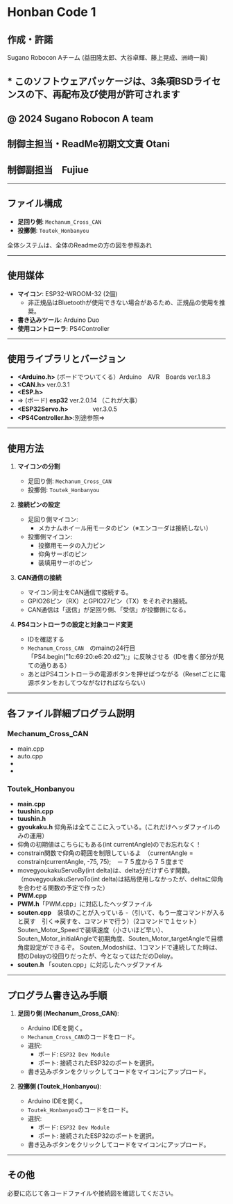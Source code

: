 ##
# Honban Code 1

## 作成・許諾 
Sugano Robocon Aチーム (益田隆太郎、大谷卓輝、藤上晃成、洲﨑一眞)  
## * このソフトウェアパッケージは、3条項BSDライセンスの下、再配布及び使用が許可されます
## @ 2024 Sugano Robocon A team

## 制御主担当・ReadMe初期文文責  Otani
## 制御副担当　Fujiue

---

## ファイル構成
- **足回り側**: `Mechanum_Cross_CAN`
- **投擲側**: `Toutek_Honbanyou`

全体システムは、全体のReadmeの方の図を参照あれ

---

## 使用媒体
- **マイコン**: ESP32-WROOM-32 (2個)
  - 非正規品はBluetoothが使用できない場合があるため、正規品の使用を推奨。
- **書き込みツール**: Arduino Duo
- **使用コントローラ**: PS4Controller

---

## 使用ライブラリとバージョン
- **<Arduino.h>**         (ボードでついてくる）Arduino　AVR　Boards  ver.1.8.3
- **<CAN.h>**               ver.0.3.1
- **<ESP.h>**
- ⇒ (ボード) **esp32**  ver.2.0.14  （これが大事）
- **<ESP32Servo.h>**　　　　ver.3.0.5
- **<PS4Controller.h>**:別途参照⇒

---

## 使用方法
1. **マイコンの分割**
   - 足回り側: `Mechanum_Cross_CAN`
   - 投擲側: `Toutek_Honbanyou`

2. **接続ピンの設定**
   - 足回り側マイコン:
     - メカナムホイール用モータのピン（※エンコーダは接続しない）
   - 投擲側マイコン:
     - 投擲用モータの入力ピン
     - 仰角サーボのピン
     - 装填用サーボのピン

3. **CAN通信の接続**
   - マイコン同士をCAN通信で接続する。
   - GPIO26ピン（RX）とGPIO27ピン（TX）をそれぞれ接続。
   - CAN通信は「送信」が足回り側、「受信」が投擲側になる。

4. **PS4コントローラの設定と対象コード変更**
   - IDを確認する
   - `Mechanum_Cross_CAN`　のmainの24行目「PS4.begin("1c:69:20:e6:20:d2");」に反映させる（IDを書く部分が見ての通りある）
   - あとはPS4コントローラの電源ボタンを押せばつながる（Resetごとに電源ボタンをおしてつながなければならない）

---

## 各ファイル詳細プログラム説明
### Mechanum_Cross_CAN
- main.cpp
- auto.cpp
- 
- 
### Toutek_Honbanyou
- **main.cpp**
- **tuushin.cpp**
- **tuushin.h**
- **gyoukaku.h** 仰角系は全てここに入っている。(これだけヘッダファイルのみの運用）
- 仰角の初期値はこちらにもある(int currentAngle)のでお忘れなく！
- constrain関数で仰角の範囲を制限しているよ　（currentAngle = constrain(currentAngle, -75, 75);　－７５度から７５度まで
- movegyoukakuServoBy(int delta)は、delta分だけずらす関数。（movegyoukakuServoTo(int delta)は結局使用しなかったが、deltaに仰角を合わせる関数の予定で作った）
- **PWM.cpp**
- **PWM.h**「PWM.cpp」に対応したヘッダファイル
- **souten.cpp**　装填のことが入っている
-（引いて、もう一度コマンドが入ると戻す　引く⇒戻すを、コマンドで行う）（2コマンドで１セット）
Souten_Motor_Speedで装填速度（小さいほど早い）、Souten_Motor_initialAngleで初期角度、Souten_Motor_targetAngleで目標角度設定ができるぞ。
Souten_Modoshiは、1コマンドで連続してた時は、間のDelayの役回りだったが、今となってはただのDelay。
- **souten.h** 「souten.cpp」に対応したヘッダファイル
---

## プログラム書き込み手順
1. **足回り側 (Mechanum_Cross_CAN)**:
   - Arduino IDEを開く。
   - `Mechanum_Cross_CAN`のコードをロード。
   - 選択:
     - ボード: `ESP32 Dev Module`
     - ポート: 接続されたESP32のポートを選択。
   - 書き込みボタンをクリックしてコードをマイコンにアップロード。

2. **投擲側 (Toutek_Honbanyou)**:
   - Arduino IDEを開く。
   - `Toutek_Honbanyou`のコードをロード。
   - 選択:
     - ボード: `ESP32 Dev Module`
     - ポート: 接続されたESP32のポートを選択。
   - 書き込みボタンをクリックしてコードをマイコンにアップロード。

---

## その他
必要に応じて各コードファイルや接続図を確認してください。

